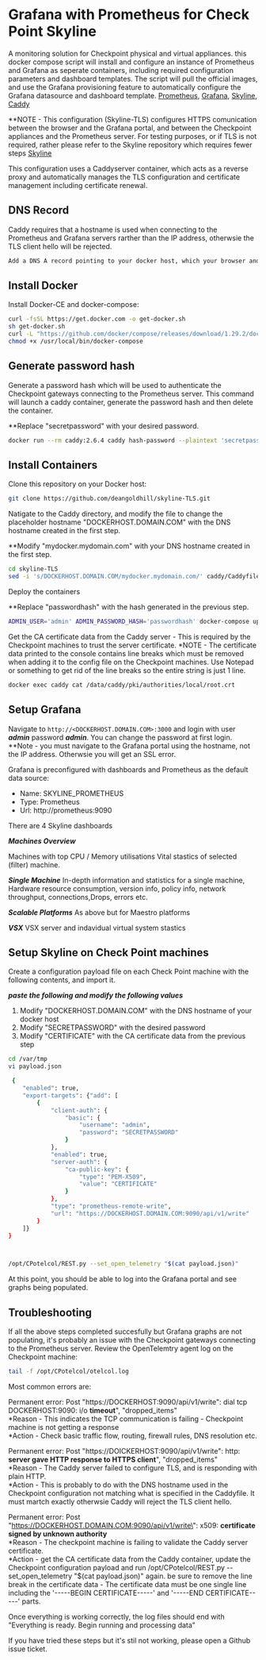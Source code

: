 # Grafana with Prometheus for Check Point Skyline

A monitoring solution for Checkpoint physical and virtual appliances.
this docker compose script will install and configure an instance of Prometheus and Grafana as seperate containers, including required configuration parameters and dashboard templates.
The script will pull the official images, and use the Grafana provisioning feature to automatically configure the Grafana datasource and dashboard template.
[Prometheus](https://prometheus.io/), [Grafana](http://grafana.org/), [Skyline](https://supportcenter.checkpoint.com/supportcenter/portal?eventSubmit_doGoviewsolutiondetails=&solutionid=sk178566), [Caddy](https://caddyserver.com)

**NOTE - This configuration (Skyline-TLS) configures HTTPS comunication between the browser and the Grafana portal, and between the Checkpoint appliances and the Prometheus server. For testing purposes, or if TLS is not required, rather please refer to the Skyline repository which requires fewer steps [Skyline](https://github.com/deangoldhill/Skyline)

This configuration uses a Caddyserver container, which acts as a reverse proxy and automatically manages the TLS configuration and certificate management including certificate renewal.

## DNS Record
Caddy requires that a hostname is used when connecting to the Prometheus and Grafana servers rarther than the IP address, otherwsie the TLS client hello will be rejected.
```bash
Add a DNS A record pointing to your docker host, which your browser and the Checkpoint gateways will be able to resolve.
```


## Install Docker

Install Docker-CE and docker-compose:

```bash
curl -fsSL https://get.docker.com -o get-docker.sh
sh get-docker.sh
curl -L "https://github.com/docker/compose/releases/download/1.29.2/docker-compose-$(uname -s)-$(uname -m)" -o /usr/local/bin/docker-compose
chmod +x /usr/local/bin/docker-compose
```

## Generate password hash
Generate a password hash which will be used to authenticate the Checkpoint gateways connecting to the Prometheus server.
This command will launch a caddy container, generate the password hash and then delete the container. 

**Replace "secretpassword" with your desired password.
```bash
docker run --rm caddy:2.6.4 caddy hash-password --plaintext 'secretpassword'
```

## Install Containers

Clone this repository on your Docker host:

```bash
git clone https://github.com/deangoldhill/skyline-TLS.git
```
Natigate to the Caddy directory, and modify the file to change the placeholder hostname "DOCKERHOST.DOMAIN.COM" with the DNS hostname created in the first step.

**Modify "mydocker.mydomain.com" with your DNS hostname created in the first step.
```bash
cd skyline-TLS
sed -i 's/DOCKERHOST.DOMAIN.COM/mydocker.mydomain.com/' caddy/Caddyfile
```
Deploy the containers

**Replace "passwordhash" with the hash generated in the previous step.
```bash
ADMIN_USER='admin' ADMIN_PASSWORD_HASH='passwordhash' docker-compose up -d
```

Get the CA certificate data from the Caddy server - This is required by the Checkpoint machines to trust the server certificate.
*NOTE - The certificate data printed to the console contains line breaks which must be removed when adding it to the config file on the Checkpoint machines. Use Notepad or something to get rid of the line breaks so the entire string is just 1 line.

```bash
docker exec caddy cat /data/caddy/pki/authorities/local/root.crt
```


## Setup Grafana

Navigate to `http://<DOCKERHOST.DOMAIN.COM>:3000` and login with user ***admin*** password ***admin***. You can change the password at first login.
**Note - you must navigate to the Grafana portal using the hostname, not the IP address. Otherwsie you will get an SSL error.


Grafana is preconfigured with dashboards and Prometheus as the default data source:

* Name: SKYLINE_PROMETHEUS
* Type: Prometheus
* Url: http://prometheus:9090

There are 4 Skyline dashboards

***Machines Overview***

Machines with top CPU / Memory utilisations
Vital stastics of selected (filter) machine.


***Single Machine***
In-depth information and statistics for a single machine,
Hardware resource consumption, version info, policy info, network throughput, connections,Drops, errors etc.

***Scalable Platforms***
As above but for Maestro platforms

***VSX***
VSX server and indavidual virtual system stastics



## Setup Skyline on Check Point machines

Create a configuration payload file on each Check Point machine with the following contents, and import it.

***paste the following and modify the following values*** 
1. Modify "DOCKERHOST.DOMAIN.COM" with the DNS hostname of your docker host
2. Modify "SECRETPASSWORD" with the desired password
3. Modify "CERTIFICATE" with the CA certificate data from the previous step

```bash
cd /var/tmp
vi payload.json
```
```bash
 {
    "enabled": true,
    "export-targets": {"add": [
        {
            "client-auth": {
                "basic": {
                    "username": "admin",
                    "password": "SECRETPASSWORD"
                }
            },
            "enabled": true,
            "server-auth": {
                "ca-public-key": {
                    "type": "PEM-X509",
                    "value": "CERTIFICATE"
                }
            },
            "type": "prometheus-remote-write",
            "url": "https://DOCKERHOST.DOMAIN.COM:9090/api/v1/write"
        }
    ]}
} 



/opt/CPotelcol/REST.py --set_open_telemetry "$(cat payload.json)"

```

At this point, you should be able to log into the Grafana portal and see graphs being populated.

## Troubleshooting
If all the above steps completed succesfully but Grafana graphs are not populating, it's probably an issue with the Checkpoint gateways connecting to the Prometheus server.
Review the OpenTelemtry agent log on the Checkpoint machine:
```bash
tail -f /opt/CPotelcol/otelcol.log
```
Most common errors are:

Permanent error: Post \"https://DOCKERHOST:9090/api/v1/write\": dial tcp DOCKERHOST:9090: i/o **timeout**", "dropped_items"
<br>*Reason - This indicates the TCP communication is failing - Checkpoint machine is not getting a response
<br>*Action - Check basic traffic flow, routing, firewall rules, DNS resolution etc.

Permanent error: Post \"https://DOICKERHOST:9090/api/v1/write\": http: **server gave HTTP response to HTTPS client**", "dropped_items"
<br>*Reason - The Caddy server failed to configure TLS, and is responding with plain HTTP.
<br>*Action - This is probably to do with the DNS hostname used in the Checkpoint configuration not matching what is specified in the Caddyfile. It must martch exactly otherwsie Caddy will reject the TLS client hello.

Permanent error: Post \"https://DOCKERHOST.DOMAIN.COM:9090/api/v1/write\": x509: **certificate signed by unknown authority**
<br>*Reason - The checkpoint machine is failing to validate the Caddy server certificate. 
<br>*Action - get the CA certificate data from the Caddy container, update the Checkpoint configuration payload and run /opt/CPotelcol/REST.py --set_open_telemetry "$(cat payload.json)" again. be sure to remove the line break in the certificate data - The certificate data must be one single line including the '-----BEGIN CERTIFICATE-----' and '-----END CERTIFICATE-----' parts.

Once everything is working correctly, the log files should end with "Everything is ready. Begin running and processing data"

If you have tried these steps but it's stil not working, please open a Github issue ticket.
